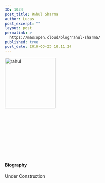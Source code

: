 ```yaml
---
ID: 1034
post_title: Rahul Sharma
author: Lucas
post_excerpt: ""
layout: post
permalink: >
  https://massopen.cloud/blog/rahul-sharma/
published: true
post_date: 2016-03-25 18:11:20
---
```

<img class="wp-image-935 alignleft" src="http://massopen.cloud/wp-content/uploads/2016/01/rahul-300x300.jpg" alt="rahul" width="163" height="163" />

&nbsp;

&nbsp;

&nbsp;

&nbsp;

&nbsp;

<h4>Biography</h4>

Under Construction